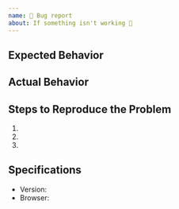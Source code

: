 ```yaml
---
name: 🐜 Bug report
about: If something isn't working 🔧
---
```


## Expected Behavior


## Actual Behavior


## Steps to Reproduce the Problem

  1.
  2.
  3.

## Specifications

  - Version:
  - Browser:

